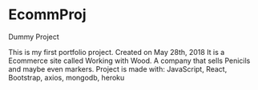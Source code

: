 # EcommProj
Dummy Project 

This is my first portfolio project.
Created on May 28th, 2018
It is a Ecommerce site called Working with Wood. A company that sells Penicils and maybe even markers.
Project is made with: JavaScript, React, Bootstrap, axios, mongodb, heroku
